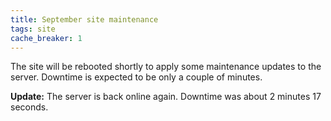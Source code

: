 ```yaml
---
title: September site maintenance
tags: site
cache_breaker: 1
---
```


The site will be rebooted shortly to apply some maintenance updates to the server. Downtime is expected to be only a couple of minutes.

**Update:** The server is back online again. Downtime was about 2 minutes 17 seconds.
